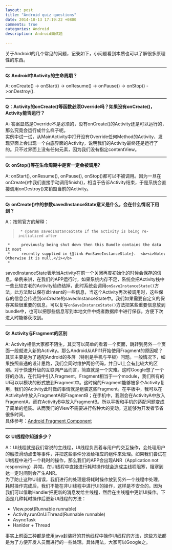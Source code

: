 ```yaml
---
layout: post
title: "Android quiz questions"
date: 2014-10-13 17:19:22 +0800
comments: true
categories: Android
description: Android面试题

---
```

关于Android的几个常见的问题，记录如下，小问题看到本质也可以了解很多原理性的东西。

---

**Q: Android中Activity的生命周期？**

A: onCreate() -> onStart() -> onResume() -> onPause() -> onStop() ->onDestroy().

<!-- more -->

---

**Q：Activity的onCreate()等函数必须Override吗？如果没有onCreate()，Activity能否运行？**

A: 答案显然是Override不是必须的，没有onCreate()的Activity还是可以运行的，那么究竟会运行成什么样子呢。  
实例中试一试，从MainActivity中打开没有Override任何Method的Activity，发现界面上会出现一个白底界面的Activity，说明我们的Activity最终还是运行了的。只不过界面上没有任何元素，因为我们没有指定contentView。  

---

**Q: onStop()等在生命周期中是否一定会被调用?**

A: onStart(), onResume(), onPause(), onStop()都可以不被调用。因为一旦在onCreate()中我们直接手动调用finish()，相当于告诉Activity结束，于是系统会直接调用onDestroy()来销毁当前的Activity。

---


**Q: onCreate()中的参数savedInstanceState意义是什么，会在什么情况下用到？**

A：按照官方的解释：
>      * @param savedInstanceState If the activity is being re-initialized after
     *     previously being shut down then this Bundle contains the data it most
     *     recently supplied in {@link #onSaveInstanceState}.  <b><i>Note: Otherwise it is null.</i></b>
     *

savedInstanceState表示当Activity在前一个关闭再度初始化的时候会保存的信息。举例来讲，在我们的APP运行时，如果系统内存不足，系统会把Activity栈中一些比较古老的Activity给终结掉，此时系统会调用`onSaveInstanceState()`方法，此方法默认保存此Intent的一些信息，当这个Activity再次被调用时，这些保存的信息会传递到onCreate的savedInstanceState中。我们如果需要自定义的保存某些很重要的信息，可以复写`onSaveInstanceState()`方法把某些重要信息放到bundle中，也可以把那些信息写到本地文件中或者数据库中进行保存。方便下次进入时能够获取到。

---

**Q: Activity与Fragment的区别**

A: Activity相信大家都不陌生，其实可以简单的看着一个页面，跳转到另外一个页面一般就进入新的Activity。那么Android从API11开始使用Fragment的原因呢？其实主要是为了适配Android的多屏（特别是手机与平板）问题。一般情况下，如果按照普通的设计思路，我们会同时维护两份代码，并且UI上会有比较大的区别。对于快速升级的互联网产品而言，简直就是一个灾难。这时Google想了一个好的办法，在代码中引入Fragment，Fragment相当于一个module，我们所有的UI可以以模块的形式放到Fragment中。这时候的Fragment能够被多个Activity复用，我们的Activity此时做的事情就是组装这些Fragment。在平板中，我可以在ActivityA中放入FragmentA和FragmentB；在手机中，我则会在ActivityA中放入FragmentA，而在ActivityB中放入FragmentB。所以平板和手机的适配问题变成了简单的组装。从而我们的View不需要进行各种大的变动。这能够为开发者节省很多时间。  
具体参考：[Android Fragment Component](http://developer.android.com/guide/components/fragments.html)  

---

**Q: UI线程你知道多少？**

A：UI线程就是我们常说的主线程，UI线程负责着与用户的交互操作，会处理用户的触摸滑动点击等事件，并把这些事件分发给相应的组件来处理。如果我们尝试在UI线程中进行一个耗时的操作，那么我们的APP会出现ANR（Application not responsing）异常。在UI线程中直接进行耗时操作就会造成主线程阻塞，阻塞到达一定时间则会产生ANR。  
为了防止这种UI错误，我们进行的处理是将耗时操作放到另外一个线程中处理，耗时操作完成后，我们不能在非UI线程中进行UI的操作，这样是不安全的。因为我们可以借助Handler把更新的消息发给主线程，然后在主线程中更新UI操作。下面是几种耗时操作后更新UI线程的方法：    

* View.post(Runnable runnable)
* Activity.runOnUiThread(Runnable runnable)
* AsyncTask
* Hanlder + Thread

事实上前面三种都是使用java封装好的其他线程中操作UI线程的方法，这些方法都是为了方便开发人员而进行的一些处理。具体用法，大家可以Google之。
